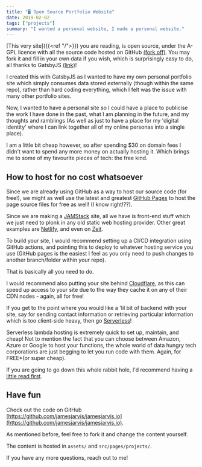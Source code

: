 ```yaml
---
title: "🖥 Open Source Portfolio Website"
date: 2019-02-02
tags: ["projects"]
summary: "I wanted a personal website, I made a personal website."
---
```


[This very site]({{<ref "/">}}) you are reading, is open source, under the A-GPL licence with all the source code hosted on GitHub [(fork off)](https://github.com/jamesjarvis/jamesjarvis.io).
You may fork it and fill in your own data if you wish, which is surprisingly easy to do, all thanks to GatsbyJS [(link)](https://www.gatsbyjs.org/)!

I created this with GatsbyJS as I wanted to have my own personal portfolio site which simply consumes data stored externally (though within the same repo), rather than hard coding everything, which I felt was the issue with many other portfolio sites.

Now, I wanted to have a personal site so I could have a place to publicise the work I have done in the past, what I am planning in the future, and my thoughts and ramblings (As well as just to have a place for my 'digital identity' where I can link together all of my online personas into a single place).

I am a little bit cheap however, so after spending \$30 on domain fees I didn't want to spend any more money on actually hosting it. Which brings me to some of my favourite pieces of tech: the free kind.

## How to host for no cost whatsoever

Since we are already using GitHub as a way to host our source code (for free!), we might as well use the latest and greatest [GitHub Pages](https://pages.github.com) to host the page source files for free as well! (I know right!??).

Since we are making a [JAMStack](https://jamstack.org) site, all we have is front-end stuff which we just need to plonk in any old static web hosting provider. Other great examples are [Netlify](https://www.netlify.com), and even on [Zeit](https://zeit.co/now).

To build your site, I would recommend setting up a CI/CD integration using GitHub actions, and pointing this to deploy to whatever hosting service you use (GitHub pages is the easiest I feel as you only need to push changes to another branch/folder within your repo).

That is basically all you need to do.

I would recommend also putting your site behind [Cloudflare](https://www.cloudflare.com), as this can speed up access to your site due to the way they cache it on any of their CDN nodes - again, all for free!

If you get to the point where you would like a 'lil bit of backend with your site, say for sending contact information or retrieving particular information which is too client-side heavy, then go [Serverless](https://serverless.com)!

Serverless lambda hosting is extremely quick to set up, maintain, and cheap! Not to mention the fact that you can choose between Amazon, Azure or Google to host your functions, the whole world of data hungry tech corporations are just begging to let you run code with them. Again, for FREE\*(or super cheap).

If you are going to go down this whole rabbit hole, I'd recommend having a [little read first](https://github.com/DevProgress/onboarding/wiki/Using-Circle-CI-with-Github-Pages-for-Continuous-Delivery).

## Have fun

Check out the code on GitHub [https://github.com/jamesjarvis/jamesjarvis.io](https://github.com/jamesjarvis/jamesjarvis.io).

As mentioned before, feel free to fork it and change the content yourself.

The content is hosted in `assets/` and `src/pages/projects/`.

If you have any more questions, reach out to me!
